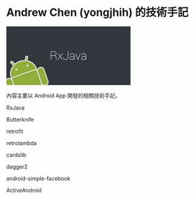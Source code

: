 # Andrew Chen (yongjhih) 的技術手記

![](cover.jpg)

內容主要以 Android App 開發的相關技術手記。

RxJava

Butterknife

retrofit

retrolambda

cardslib

dagger2

android-simple-facebook

ActiveAndroid